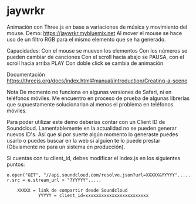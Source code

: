 # jaywrkr
Animación con Three.js en base a variaciones de música y movimiento del mouse. Demo: https://jaywrkr.mybluemix.net
Al mover el mouse se hace uso de un filtro RGB para el mismo elemento que se ha generado.  

Capacidades:
  Con el mouse se mueven los elementos
  Con los números se pueden cambiar de canciones
  Con el scroll hacia abajo se PAUSA, con el scroll hacia arriba PLAY
  Con doble click se cambia de animación

Documentación
https://threejs.org/docs/index.html#manual/introduction/Creating-a-scene


Nota
De momento no funciona en algunas versiones de Safari, ni en teléfonos móviles. Me encuentro en proceso de prueba de algunas librerías que supuestamente solucionarian al menos el problema en teléfonos móviles. 

Para poder utilizar este demo deberías contar con un Client ID de Soundcloud. Lamentablemente en la actualidad no se pueden generar nuevos ID's. Así que si por suerte algún momento lo generaste puedes usarlo o puedes buscar en la web si alguien te lo puede prestar (Obviamente no para un sistema en producción). 

Si cuentas con tu client_id, debes modificar el index.js en los siguientes puntos: 

	o.open("GET", "//api.soundcloud.com/resolve.json?url=XXXXX&YYYYY".....
	r.src = e.stream_url + "?YYYYY".....
				
        XXXXX = link de compartir desde Soundcloud
				YYYYY = client_id=xxxxxxxxxxxxxxxxxxxxxxxx
        
 
